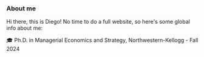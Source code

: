 ### About me

Hi there, this is Diego! No time to do a full website, so here's some global info about me:

:mortar_board: Ph.D. in Managerial Economics and Strategy, Northwestern-Kellogg - Fall 2024


